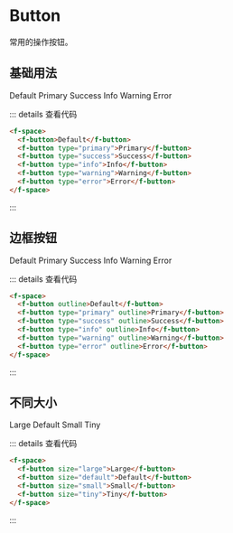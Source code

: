 # Button

常用的操作按钮。

## 基础用法

<f-space>
  <f-button>Default</f-button>
  <f-button type="primary">Primary</f-button>
  <f-button type="success">Success</f-button>
  <f-button type="info">Info</f-button>
  <f-button type="warning">Warning</f-button>
  <f-button type="error">Error</f-button>
</f-space>

::: details 查看代码

```html
<f-space>
  <f-button>Default</f-button>
  <f-button type="primary">Primary</f-button>
  <f-button type="success">Success</f-button>
  <f-button type="info">Info</f-button>
  <f-button type="warning">Warning</f-button>
  <f-button type="error">Error</f-button>
</f-space>
```

:::

## 边框按钮

<f-space>
  <f-button outline>Default</f-button>
  <f-button type="primary" outline>Primary</f-button>
  <f-button type="success" outline>Success</f-button>
  <f-button type="info" outline>Info</f-button>
  <f-button type="warning" outline>Warning</f-button>
  <f-button type="error" outline>Error</f-button>
</f-space>

::: details 查看代码

```html
<f-space>
  <f-button outline>Default</f-button>
  <f-button type="primary" outline>Primary</f-button>
  <f-button type="success" outline>Success</f-button>
  <f-button type="info" outline>Info</f-button>
  <f-button type="warning" outline>Warning</f-button>
  <f-button type="error" outline>Error</f-button>
</f-space>
```

:::

## 不同大小

  <f-space>
      <f-button size="large">Large</f-button>
      <f-button size="default">Default</f-button>
      <f-button size="small">Small</f-button>
      <f-button size="tiny">Tiny</f-button>
  </f-space>

::: details 查看代码

```html
<f-space>
  <f-button size="large">Large</f-button>
  <f-button size="default">Default</f-button>
  <f-button size="small">Small</f-button>
  <f-button size="tiny">Tiny</f-button>
</f-space>
```

:::
